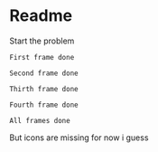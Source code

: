 # Readme
Start the problem

```
First frame done
```

```
Second frame done
```

```
Thirth frame done
```

```
Fourth frame done
```
```
All frames done
```
But icons are missing for now i guess